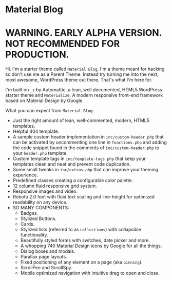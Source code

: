 Material Blog
===

WARNING. EARLY ALPHA VERSION. NOT RECOMMENDED FOR PRODUCTION.
===

Hi. I'm a starter theme called `Material Blog`. I'm a theme meant for hacking so don't use me as a Parent Theme. Instead try turning me into the next, most awesome, WordPress theme out there. That's what I'm here for.

I'm built on `_s` by Automattic, a lean, well documented, HTML5 WordPress starter theme and `Materialize`, A modern responsive front-end framework based on Material Design by Google.

What you can expect from `Material Blog`:
* Just the right amount of lean, well-commented, modern, HTML5 templates.
* Helpful 404 template.
* A sample custom header implementation in `inc/custom-header.php` that can be activated by uncommenting one line in `functions.php` and adding the code snippet found in the comments of `inc/custom-header.php` to your `header.php` template.
* Custom template tags in `inc/template-tags.php` that keep your templates clean and neat and prevent code duplication.
* Some small tweaks in `inc/extras.php` that can improve your theming experience.
* Predefined classes creating a configurable color palette.
* 12 column fluid responsive grid system.
* Responsive images and video.
* Roboto 2.0 font with fluid text scaling and line-height for optimized readability on any device.
* SO MANY COMPONENTS:
	* Badges.
	* Stylized Buttons.
	* Cards.
	* Stylized lists (referred to as `collections`) with collapsible functionality.
	* Beautifully styled forms with switches, date picker and more.
	* A whopping 740 Material Design icons by Google for all the things.
	* Dialog boxes and modals.
	* Parallax page layouts.
	* Fixed positioning of any element on a page (aka `pinning`).
	* ScrollFire and ScrollSpy.
	* Mobile optimized navigation with intuitive drag to open and close.